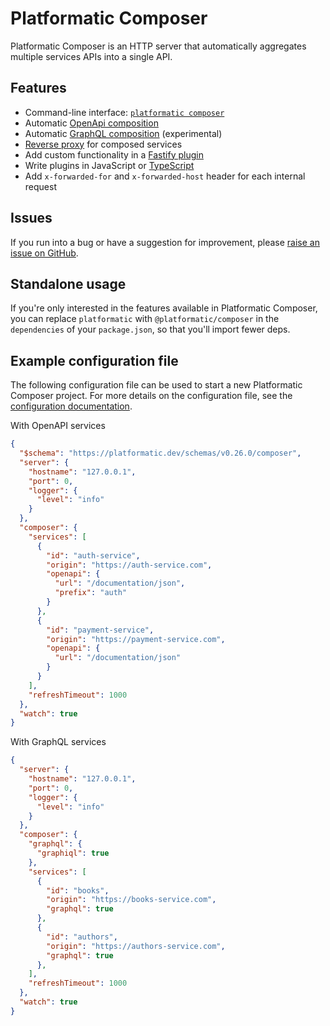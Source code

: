 # Platformatic Composer

Platformatic Composer is an HTTP server that automatically aggregates multiple
services APIs into a single API.

## Features

- Command-line interface: [`platformatic composer`](/reference/cli.md#composer)
- Automatic [OpenApi composition](/reference/composer/configuration.md#composer)
- Automatic [GraphQL composition](/reference/composer/configuration.md#composer) (experimental)
- [Reverse proxy](/reference/composer/configuration.md#composer) for composed services
- Add custom functionality in a [Fastify plugin](/reference/composer/plugin.md)
- Write plugins in JavaScript or [TypeScript](/reference/cli.md#compile)
- Add `x-forwarded-for` and `x-forwarded-host` header for each internal request

## Issues

If you run into a bug or have a suggestion for improvement, please
[raise an issue on GitHub](https://github.com/platformatic/platformatic/issues/new).

## Standalone usage

If you're only interested in the features available in Platformatic Composer, you can replace `platformatic` with `@platformatic/composer` in the `dependencies` of your `package.json`, so that you'll import fewer deps.

## Example configuration file

The following configuration file can be used to start a new Platformatic
Composer project. For more details on the configuration file, see the
[configuration documentation](/reference/composer/configuration.md).

With OpenAPI services

```json
{
  "$schema": "https://platformatic.dev/schemas/v0.26.0/composer",
  "server": {
    "hostname": "127.0.0.1",
    "port": 0,
    "logger": {
      "level": "info"
    }
  },
  "composer": {
    "services": [
      {
        "id": "auth-service",
        "origin": "https://auth-service.com",
        "openapi": {
          "url": "/documentation/json",
          "prefix": "auth"
        }
      },
      {
        "id": "payment-service",
        "origin": "https://payment-service.com",
        "openapi": {
          "url": "/documentation/json"
        }
      }
    ],
    "refreshTimeout": 1000
  },
  "watch": true
}
```

With GraphQL services

```json
{
  "server": {
    "hostname": "127.0.0.1",
    "port": 0,
    "logger": {
      "level": "info"
    }
  },
  "composer": {
    "graphql": {
      "graphiql": true
    },
    "services": [
      {
        "id": "books",
        "origin": "https://books-service.com",
        "graphql": true
      },
      {
        "id": "authors",
        "origin": "https://authors-service.com",
        "graphql": true
      },
    ],
    "refreshTimeout": 1000
  },
  "watch": true
}
```
